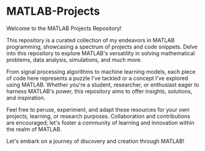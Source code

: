 # MATLAB-Projects

Welcome to the MATLAB Projects Repository!

This repository is a curated collection of my endeavors in MATLAB programming, showcasing a spectrum of projects and code snippets. Delve into this repository to explore MATLAB's versatility in solving mathematical problems, data analysis, simulations, and much more.

From signal processing algorithms to machine learning models, each piece of code here represents a puzzle I've tackled or a concept I've explored using MATLAB. Whether you're a student, researcher, or enthusiast eager to harness MATLAB's power, this repository aims to offer insights, solutions, and inspiration.

Feel free to peruse, experiment, and adapt these resources for your own projects, learning, or research purposes. Collaboration and contributions are encouraged; let's foster a community of learning and innovation within the realm of MATLAB.

Let's embark on a journey of discovery and creation through MATLAB!
